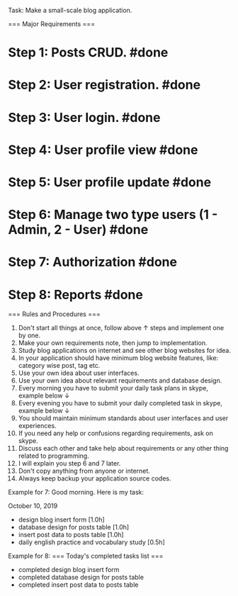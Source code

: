 Task: Make a small-scale blog application.

=== Major Requirements ===
# Step 1: Posts CRUD. #done
# Step 2: User registration. #done
# Step 3: User login. #done
# Step 4: User profile view #done
# Step 5: User profile update #done
# Step 6: Manage two type users (1 - Admin, 2 - User) #done
# Step 7: Authorization #done
# Step 8: Reports #done

=== Rules and Procedures ===
1. Don't start all things at once, follow above ↑ steps and implement one by one.
2. Make your own requirements note, then jump to implementation.
3. Study blog applications on internet and see other blog websites for idea.
4. In your application should have minimum blog website features, like: category wise post, tag etc.
5. Use your own idea about user interfaces.
6. Use your own idea about relevant requirements and database design.
7. Every morning you have to submit your daily task plans in skype, example below ↓
8. Every evening you have to submit your daily completed task in skype, example below ↓
9. You should maintain minimum standards about user interfaces and user experiences.
10. If you need any help or confusions regarding requirements, ask on skype.
11. Discuss each other and take help about requirements or any other thing related to programming.
12. I will explain you step 6 and 7 later.
13. Don't copy anything from anyone or internet.
14. Always keep backup your application source codes.

Example for 7:
Good morning. Here is my task:

October 10, 2019
- design blog insert form [1.0h]
- database design for posts table [1.0h]
- insert post data to posts table [1.0h]
- daily english practice and vocabulary study [0.5h]

Example for 8:
=== Today's completed tasks list ===
- completed design blog insert form
- completed database design for posts table
- completed insert post data to posts table